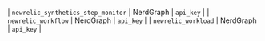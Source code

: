 | `newrelic_synthetics_step_monitor`                  | NerdGraph               | `api_key`             |
| `newrelic_workflow`                                 | NerdGraph               | `api_key`             |
| `newrelic_workload`                                 | NerdGraph               | `api_key`             |

<!--This is a comment. Its presence ensures the subsequent header renders properly.-->
